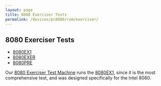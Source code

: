 ```yaml
---
layout: page
title: 8080 Exerciser Tests
permalink: /devices/pc8080/rom/exerciser/
---
```


8080 Exerciser Tests
---

* [8080EX1](8080EX1.MAC)
* [8080EXER](8080EXER.MAC)
* [8080PRE](8080PRE.MAC)

Our [8080 Exerciser Test Machine](/devices/pc8080/machine/exerciser/) runs the [8080EX1](8080EX1.MAC),
since it is the most comprehensive test, and was designed specifically for the Intel 8080. 

